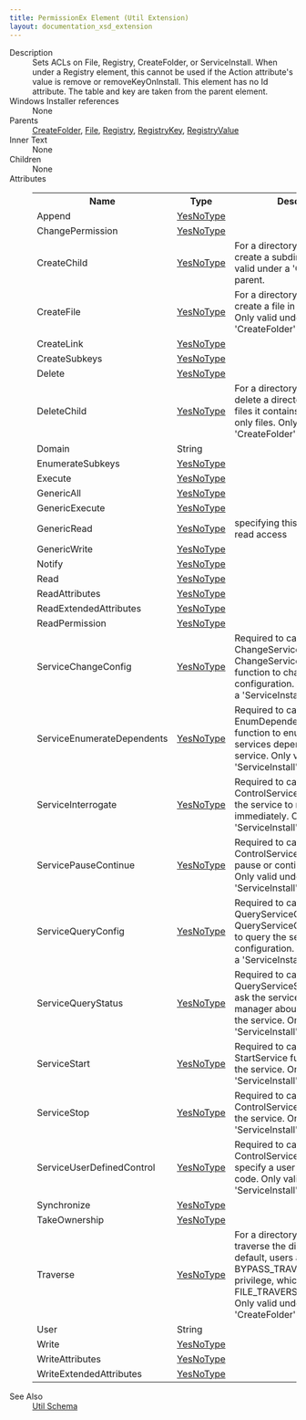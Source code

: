 ```yaml
---
title: PermissionEx Element (Util Extension)
layout: documentation_xsd_extension
---
```

<dl>
  <dt>Description</dt>
  <dd>           Sets ACLs on File, Registry, CreateFolder, or ServiceInstall.  When under a Registry element, this cannot be used           if the Action attribute's value is remove or removeKeyOnInstall.  This element has no Id attribute.           The table and key are taken from the parent element.       </dd>
  <dt>Windows Installer references</dt>
  <dd>None</dd>
  <dt>Parents</dt>
  <dd>
    <a href="../createfolder/">CreateFolder</a>, <a href="../file/">File</a>, <a href="../registry/">Registry</a>, <a href="../registrykey/">RegistryKey</a>, <a href="../registryvalue/">RegistryValue</a></dd>
  <dt>Inner Text</dt>
  <dd>None</dd>
  <dt>Children</dt>
  <dd>None</dd>
  <dt>Attributes</dt>
  <dd>
    <table cellspacing="0" cellpadding="0" class="schema">
      <tr>
        <th width="15%">Name</th>
        <th width="15%">Type</th>
        <th width="65%">Description</th>
        <th width="15%">Required</th>
      </tr>
      <tr>
        <td>Append</td>
        <td><a href="../util/simple_type_yesnotype">YesNoType</a></td>
        <td>&nbsp;</td>
        <td>&nbsp;</td>
      </tr>
      <tr>
        <td>ChangePermission</td>
        <td><a href="../util/simple_type_yesnotype">YesNoType</a></td>
        <td>&nbsp;</td>
        <td>&nbsp;</td>
      </tr>
      <tr>
        <td>CreateChild</td>
        <td><a href="../util/simple_type_yesnotype">YesNoType</a></td>
        <td>For a directory, the right to create a subdirectory.  Only valid under a 'CreateFolder' parent.</td>
        <td>&nbsp;</td>
      </tr>
      <tr>
        <td>CreateFile</td>
        <td><a href="../util/simple_type_yesnotype">YesNoType</a></td>
        <td>For a directory, the right to create a file in the directory.  Only valid under a 'CreateFolder' parent.</td>
        <td>&nbsp;</td>
      </tr>
      <tr>
        <td>CreateLink</td>
        <td><a href="../util/simple_type_yesnotype">YesNoType</a></td>
        <td>&nbsp;</td>
        <td>&nbsp;</td>
      </tr>
      <tr>
        <td>CreateSubkeys</td>
        <td><a href="../util/simple_type_yesnotype">YesNoType</a></td>
        <td>&nbsp;</td>
        <td>&nbsp;</td>
      </tr>
      <tr>
        <td>Delete</td>
        <td><a href="../util/simple_type_yesnotype">YesNoType</a></td>
        <td>&nbsp;</td>
        <td>&nbsp;</td>
      </tr>
      <tr>
        <td>DeleteChild</td>
        <td><a href="../util/simple_type_yesnotype">YesNoType</a></td>
        <td>For a directory, the right to delete a directory and all the files it contains, including read-only files.  Only valid under a 'CreateFolder' parent.</td>
        <td>&nbsp;</td>
      </tr>
      <tr>
        <td>Domain</td>
        <td>String</td>
        <td>&nbsp;</td>
        <td>&nbsp;</td>
      </tr>
      <tr>
        <td>EnumerateSubkeys</td>
        <td><a href="../util/simple_type_yesnotype">YesNoType</a></td>
        <td>&nbsp;</td>
        <td>&nbsp;</td>
      </tr>
      <tr>
        <td>Execute</td>
        <td><a href="../util/simple_type_yesnotype">YesNoType</a></td>
        <td>&nbsp;</td>
        <td>&nbsp;</td>
      </tr>
      <tr>
        <td>GenericAll</td>
        <td><a href="../util/simple_type_yesnotype">YesNoType</a></td>
        <td>&nbsp;</td>
        <td>&nbsp;</td>
      </tr>
      <tr>
        <td>GenericExecute</td>
        <td><a href="../util/simple_type_yesnotype">YesNoType</a></td>
        <td>&nbsp;</td>
        <td>&nbsp;</td>
      </tr>
      <tr>
        <td>GenericRead</td>
        <td><a href="../util/simple_type_yesnotype">YesNoType</a></td>
        <td>specifying this will fail to grant read access</td>
        <td>&nbsp;</td>
      </tr>
      <tr>
        <td>GenericWrite</td>
        <td><a href="../util/simple_type_yesnotype">YesNoType</a></td>
        <td>&nbsp;</td>
        <td>&nbsp;</td>
      </tr>
      <tr>
        <td>Notify</td>
        <td><a href="../util/simple_type_yesnotype">YesNoType</a></td>
        <td>&nbsp;</td>
        <td>&nbsp;</td>
      </tr>
      <tr>
        <td>Read</td>
        <td><a href="../util/simple_type_yesnotype">YesNoType</a></td>
        <td>&nbsp;</td>
        <td>&nbsp;</td>
      </tr>
      <tr>
        <td>ReadAttributes</td>
        <td><a href="../util/simple_type_yesnotype">YesNoType</a></td>
        <td>&nbsp;</td>
        <td>&nbsp;</td>
      </tr>
      <tr>
        <td>ReadExtendedAttributes</td>
        <td><a href="../util/simple_type_yesnotype">YesNoType</a></td>
        <td>&nbsp;</td>
        <td>&nbsp;</td>
      </tr>
      <tr>
        <td>ReadPermission</td>
        <td><a href="../util/simple_type_yesnotype">YesNoType</a></td>
        <td>&nbsp;</td>
        <td>&nbsp;</td>
      </tr>
      <tr>
        <td>ServiceChangeConfig</td>
        <td><a href="../util/simple_type_yesnotype">YesNoType</a></td>
        <td>Required to call the ChangeServiceConfig or ChangeServiceConfig2 function to change the service configuration.  Only valid under a 'ServiceInstall' parent.</td>
        <td>&nbsp;</td>
      </tr>
      <tr>
        <td>ServiceEnumerateDependents</td>
        <td><a href="../util/simple_type_yesnotype">YesNoType</a></td>
        <td>Required to call the EnumDependentServices function to enumerate all the services dependent on the service.  Only valid under a 'ServiceInstall' parent.</td>
        <td>&nbsp;</td>
      </tr>
      <tr>
        <td>ServiceInterrogate</td>
        <td><a href="../util/simple_type_yesnotype">YesNoType</a></td>
        <td>Required to call the ControlService function to ask the service to report its status immediately.  Only valid under a 'ServiceInstall' parent.</td>
        <td>&nbsp;</td>
      </tr>
      <tr>
        <td>ServicePauseContinue</td>
        <td><a href="../util/simple_type_yesnotype">YesNoType</a></td>
        <td>Required to call the ControlService function to pause or continue the service.  Only valid under a 'ServiceInstall' parent.</td>
        <td>&nbsp;</td>
      </tr>
      <tr>
        <td>ServiceQueryConfig</td>
        <td><a href="../util/simple_type_yesnotype">YesNoType</a></td>
        <td>Required to call the QueryServiceConfig and QueryServiceConfig2 functions to query the service configuration.  Only valid under a 'ServiceInstall' parent.</td>
        <td>&nbsp;</td>
      </tr>
      <tr>
        <td>ServiceQueryStatus</td>
        <td><a href="../util/simple_type_yesnotype">YesNoType</a></td>
        <td>Required to call the QueryServiceStatus function to ask the service control manager about the status of the service.  Only valid under a 'ServiceInstall' parent.</td>
        <td>&nbsp;</td>
      </tr>
      <tr>
        <td>ServiceStart</td>
        <td><a href="../util/simple_type_yesnotype">YesNoType</a></td>
        <td>Required to call the StartService function to start the service.  Only valid under a 'ServiceInstall' parent.</td>
        <td>&nbsp;</td>
      </tr>
      <tr>
        <td>ServiceStop</td>
        <td><a href="../util/simple_type_yesnotype">YesNoType</a></td>
        <td>Required to call the ControlService function to stop the service.  Only valid under a 'ServiceInstall' parent.</td>
        <td>&nbsp;</td>
      </tr>
      <tr>
        <td>ServiceUserDefinedControl</td>
        <td><a href="../util/simple_type_yesnotype">YesNoType</a></td>
        <td>Required to call the ControlService function to specify a user-defined control code.  Only valid under a 'ServiceInstall' parent.</td>
        <td>&nbsp;</td>
      </tr>
      <tr>
        <td>Synchronize</td>
        <td><a href="../util/simple_type_yesnotype">YesNoType</a></td>
        <td>&nbsp;</td>
        <td>&nbsp;</td>
      </tr>
      <tr>
        <td>TakeOwnership</td>
        <td><a href="../util/simple_type_yesnotype">YesNoType</a></td>
        <td>&nbsp;</td>
        <td>&nbsp;</td>
      </tr>
      <tr>
        <td>Traverse</td>
        <td><a href="../util/simple_type_yesnotype">YesNoType</a></td>
        <td>For a directory, the right to traverse the directory.  By default, users are assigned the BYPASS_TRAVERSE_CHECKING privilege, which ignores the FILE_TRAVERSE access right.  Only valid under a 'CreateFolder' parent.</td>
        <td>&nbsp;</td>
      </tr>
      <tr>
        <td>User</td>
        <td>String</td>
        <td>&nbsp;</td>
        <td>Yes</td>
      </tr>
      <tr>
        <td>Write</td>
        <td><a href="../util/simple_type_yesnotype">YesNoType</a></td>
        <td>&nbsp;</td>
        <td>&nbsp;</td>
      </tr>
      <tr>
        <td>WriteAttributes</td>
        <td><a href="../util/simple_type_yesnotype">YesNoType</a></td>
        <td>&nbsp;</td>
        <td>&nbsp;</td>
      </tr>
      <tr>
        <td>WriteExtendedAttributes</td>
        <td><a href="../util/simple_type_yesnotype">YesNoType</a></td>
        <td>&nbsp;</td>
        <td>&nbsp;</td>
      </tr>
    </table>
  </dd>
  <dt>See Also</dt>
  <dd>
    <a href="../util">Util Schema</a>
  </dd>
</dl>
